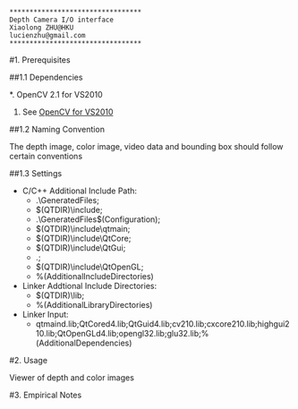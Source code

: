 	*********************************
	Depth Camera I/O interface
	Xiaolong ZHU@HKU
	lucienzhu@gmail.com
	*********************************

#1. Prerequisites

##1.1 Dependencies

*. OpenCV 2.1 for VS2010

1. See [OpenCV for VS2010](http://opencv.willowgarage.com/wiki/VisualC%2B%2B_VS2008)

##1.2 Naming Convention

The depth image, color image, video data and bounding box should follow certain conventions

##1.3 Settings

* C/C++ Additional Include Path: 
	* .\GeneratedFiles;
	* $(QTDIR)\include;
	* .\GeneratedFiles\$(Configuration);
	* $(QTDIR)\include\qtmain;
	* $(QTDIR)\include\QtCore;
	* $(QTDIR)\include\QtGui;
	* .\;
	* $(QTDIR)\include\QtOpenGL;
	* %(AdditionalIncludeDirectories)
* Linker Addtional Include Directories:
	* $(QTDIR)\lib;
	* %(AdditionalLibraryDirectories)
* Linker Input:
	* qtmaind.lib;QtCored4.lib;QtGuid4.lib;cv210.lib;cxcore210.lib;highgui210.lib;QtOpenGLd4.lib;opengl32.lib;glu32.lib;%(AdditionalDependencies)

#2. Usage

Viewer of depth and color images

#3. Empirical Notes



